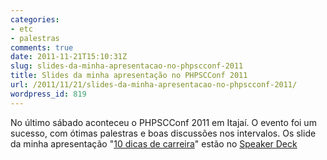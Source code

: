 ```yaml
---
categories:
- etc
- palestras
comments: true
date: 2011-11-21T15:10:31Z
slug: slides-da-minha-apresentacao-no-phpscconf-2011
title: Slides da minha apresentação no PHPSCConf 2011
url: /2011/11/21/slides-da-minha-apresentacao-no-phpscconf-2011/
wordpress_id: 819
---
```


No último sábado aconteceu o PHPSCConf 2011 em Itajaí.
O evento foi um sucesso, com ótimas palestras e boas discussões nos intervalos.
Os slide da minha apresentação "[10 dicas de carreira](http://speakerdeck.com/u/eminetto/p/10-dicas-de-carreira)" estão no [Speaker Deck](http://speakerdeck.com/u/eminetto)

